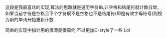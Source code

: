 这段是我最喜欢的实现,算法的思路就是遍历字符串,非空格和结尾符就计数自增，如果当前字符是空格且下个字符既不是空格也不是结尾符(即是有效字母符号)则视为新的单词开始重新计数

简单的实现中指针用的很漂亮很简约,不过更加C-style了一些 Lol